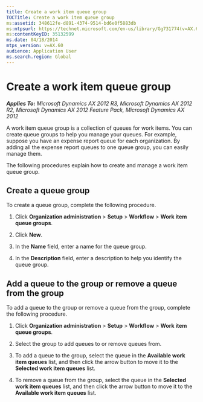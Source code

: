 ```yaml
---
title: Create a work item queue group
TOCTitle: Create a work item queue group
ms:assetid: 348612fe-d891-4374-9514-bd6e0f5883db
ms:mtpsurl: https://technet.microsoft.com/en-us/library/Gg731774(v=AX.60)
ms:contentKeyID: 35132599
ms.date: 04/18/2014
mtps_version: v=AX.60
audience: Application User
ms.search.region: Global
---
```


# Create a work item queue group 


_**Applies To:** Microsoft Dynamics AX 2012 R3, Microsoft Dynamics AX 2012 R2, Microsoft Dynamics AX 2012 Feature Pack, Microsoft Dynamics AX 2012_

A work item queue group is a collection of queues for work items. You can create queue groups to help you manage your queues. For example, suppose you have an expense report queue for each organization. By adding all the expense report queues to one queue group, you can easily manage them.

The following procedures explain how to create and manage a work item queue group.

## Create a queue group

To create a queue group, complete the following procedure.

1.  Click **Organization administration** \> **Setup** \> **Workflow** \> **Work item queue groups**.

2.  Click **New**.

3.  In the **Name** field, enter a name for the queue group.

4.  In the **Description** field, enter a description to help you identify the queue group.

## Add a queue to the group or remove a queue from the group

To add a queue to the group or remove a queue from the group, complete the following procedure.

1.  Click **Organization administration** \> **Setup** \> **Workflow** \> **Work item queue groups**.

2.  Select the group to add queues to or remove queues from.

3.  To add a queue to the group, select the queue in the **Available work item queues** list, and then click the arrow button to move it to the **Selected work item queues** list.

4.  To remove a queue from the group, select the queue in the **Selected work item queues** list, and then click the arrow button to move it to the **Available work item queues** list.

  


